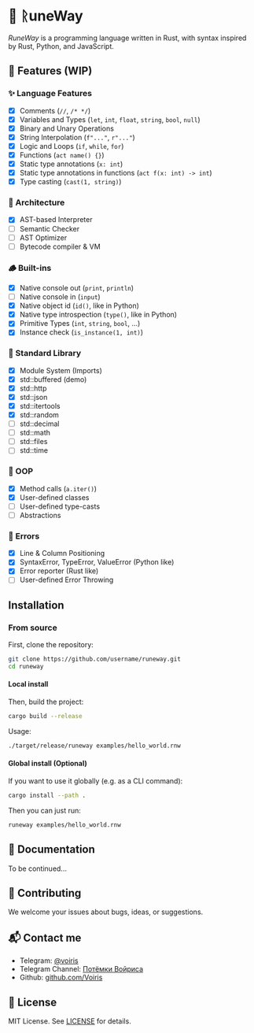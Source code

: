 # 🧪 ᚱuneWay

*RuneWay* is a programming language written in Rust, with syntax inspired by Rust, Python, and JavaScript.

## 🔧 Features (WIP)

### ✨ Language Features

- [x] Comments (`//`, `/* */`)
- [x] Variables and Types (`let`, `int`, `float`, `string`, `bool`, `null`)
- [x] Binary and Unary Operations
- [x] String Interpolation (`f"..."`, `r"..."`)
- [x] Logic and Loops (`if`, `while`, `for`)
- [x] Functions (`act name() {}`)
- [x] Static type annotations (`x: int`)
- [x] Static type annotations in functions (`act f(x: int) -> int`)
- [x] Type casting (`cast(1, string)`)

### 🧱 Architecture

- [x] AST-based Interpreter
- [ ] Semantic Checker
- [ ] AST Optimizer
- [ ] Bytecode compiler & VM

### 🪵 Built-ins

- [x] Native console out (`print`, `println`)
- [ ] Native console in (`input`)
- [x] Native object id (`id()`, like in Python)
- [x] Native type introspection (`type()`, like in Python)
- [x] Primitive Types (`int`, `string`, `bool`, ...)
- [x] Instance check (`is_instance(1, int)`)

### 🧩 Standard Library

- [x] Module System (Imports)
- [x] std::buffered (demo)
- [x] std::http
- [x] std::json
- [x] std::itertools
- [x] std::random
- [ ] std::decimal
- [ ] std::math
- [ ] std::files
- [ ] std::time

### 🔩 OOP

- [x] Method calls (`a.iter()`)
- [x] User-defined classes
- [ ] User-defined type-casts
- [ ] Abstractions

### 📢 Errors

- [x] Line & Column Positioning
- [x] SyntaxError, TypeError, ValueError (Python like)
- [x] Error reporter (Rust like)
- [ ] User-defined Error Throwing

## Installation

### From source

First, clone the repository:

```bash
git clone https://github.com/username/runeway.git
cd runeway
```

#### Local install

Then, build the project:

```bash
cargo build --release
```

Usage:

```bash
./target/release/runeway examples/hello_world.rnw
```

#### Global install (Optional)

If you want to use it globally (e.g. as a CLI command):

```bash
cargo install --path .
```

Then you can just run:

```bash
runeway examples/hello_world.rnw
```

## 📖 Documentation

To be continued...

## 🤝 Contributing

We welcome your issues about bugs, ideas, or suggestions.

## 📬 Contact me

- Telegram: [@voiris](https://t.me/voiris)
- Telegram Channel: [Потёмки Войриса](https://t.me/voiris_shadow)
- Github: [github.com/Voiris](https://github.com/Voiris)

## 📄 License

MIT License. See [LICENSE](./LICENSE) for details.
